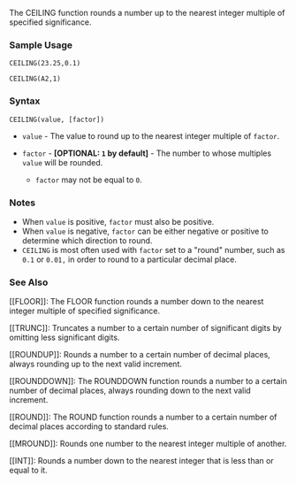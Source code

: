 The CEILING function rounds a number up to the nearest integer multiple of specified significance.

### Sample Usage

`CEILING(23.25,0.1)`

`CEILING(A2,1)`

### Syntax

`CEILING(value, [factor])`

* `value` - The value to round up to the nearest integer multiple of `factor`.
* `factor` - **[**OPTIONAL: `1` by default**]** - The number to whose multiples `value` will be rounded.

  + `factor` may not be equal to `0`.

### Notes

* When `value` is positive, `factor` must also be positive.
* When `value` is negative, `factor` can be either negative or positive to determine which direction to round.
* `CEILING` is most often used with `factor` set to a "round" number, such as `0.1` or `0.01,` in order to round to a particular decimal place.

### See Also

[[FLOOR]]: The FLOOR function rounds a number down to the nearest integer multiple of specified significance.

[[TRUNC]]: Truncates a number to a certain number of significant digits by omitting less significant digits.

[[ROUNDUP]]: Rounds a number to a certain number of decimal places, always rounding up to the next valid increment.

[[ROUNDDOWN]]: The ROUNDDOWN function rounds a number to a certain number of decimal places, always rounding down to the next valid increment.

[[ROUND]]: The ROUND function rounds a number to a certain number of decimal places according to standard rules.

[[MROUND]]: Rounds one number to the nearest integer multiple of another.

[[INT]]: Rounds a number down to the nearest integer that is less than or equal to it.
